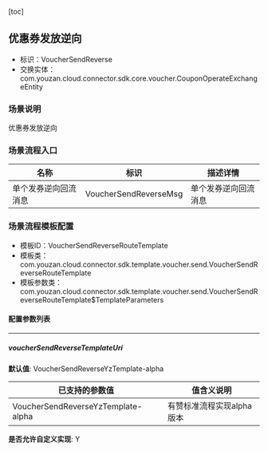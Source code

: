 [toc]

## 优惠券发放逆向
- 标识：VoucherSendReverse
- 交换实体：com.youzan.cloud.connector.sdk.core.voucher.CouponOperateExchangeEntity
### 场景说明
优惠券发放逆向
### 场景流程入口

名称 | 标识 | 描述详情
---|---|---
单个发券逆向回流消息 | VoucherSendReverseMsg | 单个发券逆向回流消息

### 场景流程模板配置
- 模板ID：VoucherSendReverseRouteTemplate
- 模板类：com.youzan.cloud.connector.sdk.template.voucher.send.VoucherSendReverseRouteTemplate
- 模板参数类：com.youzan.cloud.connector.sdk.template.voucher.send.VoucherSendReverseRouteTemplate$TemplateParameters

#### 配置参数列表

---
##### voucherSendReverseTemplateUri
> 

**默认值**: VoucherSendReverseYzTemplate-alpha

已支持的参数值 | 值含义说明
---|---
VoucherSendReverseYzTemplate-alpha | 有赞标准流程实现alpha版本

**是否允许自定义实现**: Y


